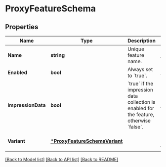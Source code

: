 # ProxyFeatureSchema

## Properties
Name | Type | Description | Notes
------------ | ------------- | ------------- | -------------
**Name** | **string** | Unique feature name. | [default to null]
**Enabled** | **bool** | Always set to &#x60;true&#x60;. | [default to null]
**ImpressionData** | **bool** | &#x60;true&#x60; if the impression data collection is enabled for the feature, otherwise &#x60;false&#x60;. | [default to null]
**Variant** | [***ProxyFeatureSchemaVariant**](proxyFeatureSchema_variant.md) |  | [optional] [default to null]

[[Back to Model list]](../README.md#documentation-for-models) [[Back to API list]](../README.md#documentation-for-api-endpoints) [[Back to README]](../README.md)

